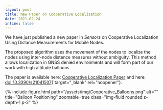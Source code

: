 ```yaml
---
layout: post
title: New Paper on Cooperative Localization
date: 2021-02-24
inline: false
---
```


We have just published a new paper in <i>Sensors</i> on Cooperative Localization Using Distance Measurements for Mobile Nodes.

The proposed algorithm uses the movement of the nodes to localize the nodes using inter-node distance measures without ambiguity. This method allows localization in GNSS denied environments and will form part of our work with high altitude balloons.

The paper is available here: [Cooperative Localization Paper](../../assets/pdf/2021_Sensors.pdf) and here: [doi:10.3390/s21041507](http://doi.org/10.3390/s21041507){:target="_blank" rel="noopener"}.

<div class="row justify-content-center">
  <div class="col-sm-8 mt-3 mt-md-0">
    {% include figure.html path="/assets/img/Cooperative_Balloons.png" alt="" title="Balloon Positioning" zoomable=true class="img-fluid rounded z-depth-1 p-2" %}
  </div>
</div>
